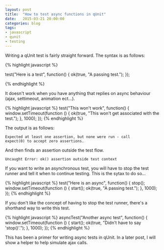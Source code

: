 ```yaml
---
layout: post
title:  "How to test async functions in qUnit"
date:   2015-03-21 20:00:00
categories: blog
tags: 
- javascript
- qunit
- testing
---
```


Writing a qUnit test is fairly straight forward. The syntax is as follows:

{% highlight javascript %}

test("Here is a test", function() {
    ok(true, "A passing test.");
});

{% endhighlight %}

It doesn't work when you have anything that replies on async behaviour (ajax, settimeout, animation ect...).

{% highlight javascript %}
test("This won't work", function() {
    window.setTimeout(function () {
        ok(true, "This won't get associated with the test.");
    }, 1000);
});
{% endhighlight %}

The output is as follows:

<code>Expected at least one assertion, but none were run - call expect(0) to accept zero assertions.</code>

And then finds an assertion outside the test flow.

<code>Uncaught Error: ok() assertion outside test context</code>

If you want to write an asynchronous test, you will have to stop the test runner and tell it when to continue testing. This is the sytax to do so...

{% highlight javascript %}
test("Here is an async", function() {
    stop();
    window.setTimeout(function () {
        start();
        ok(true, "A passing test.");
    }, 1000);
});
{% endhighlight %}

If you don't like the concept of having to stop the test runner, there's a shorthand way to write this test.

{% highlight javascript %}
asyncTest("Another async test", function() {
    window.setTimeout(function () {
        start();
        ok(true, "Didn't have to say 'stop()'.");
    }, 1000);
});
{% endhighlight %}

This has been a primer for writing async tests in qUnit. In a later post, I will show a helper to help simulate ajax calls.


